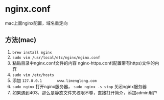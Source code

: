 # nginx.conf
mac上面nginx配置，域名重定向

## 方法(mac)
1. `brew install nginx`
2. `sudo vim /usr/local/etc/nginx/nginx.conf`
3. 粘贴目录中nginx.conf文件的内容 nginx-https.conf(配置带有https)文件的内容
4. `sudo vim /etc/hosts`
5. 添加 `127.0.0.1       www.limenglong.com`
6. `sudo nginx` 打开nginx服务器， `sudo nginx -s stop` 关闭nginx服务器
7. 如果遇到403，那么是静态文件夹权限不够，直接打开简介，添加admin用户
